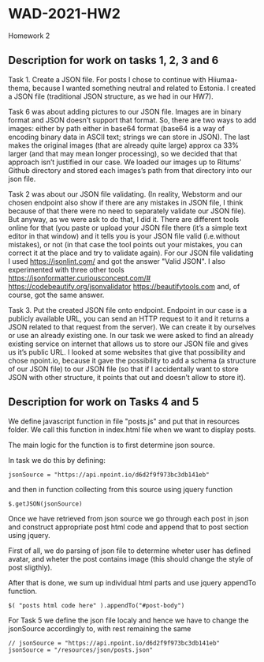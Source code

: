 # WAD-2021-HW2

Homework 2

## Description for work on tasks 1, 2, 3 and 6

Task 1. Create a JSON file. For posts I chose to continue with Hiiumaa-thema, because I wanted something neutral and related to Estonia. I created a JSON file (traditional JSON structure, as we had in our HW7). 

Task 6 was about adding pictures to our JSON file. Images are in binary format and JSON doesn’t support that format. So, there are two ways to add images: either by path either in base64 format (base64 is a way of encoding binary data in ASCII text; strings we can store in JSON). The last makes the original images (that are already quite large) approx ca 33% larger (and that may mean longer processing), so we decided that that approach isn’t justified in our case. We loaded our images up to Ritums’ Github directory and stored each images’s path from that directory into our json file. 

Task 2 was about our JSON file validating. (In reality, Webstorm and our chosen endpoint also show if there are any mistakes in JSON file, I think because of that there were no need to separately validate our JSON file). But anyway, as we were ask to do that, I did it. There are different tools online for that (you paste or upload your JSON file there (it’s a simple text editor in that window) and it tells you is your JSON file valid (i.e.without mistakes), or not (in that case the tool points out your mistakes, you can correct it at the place and try to validate again). For our JSON file validating I used https://jsonlint.com/ and got the answer "Valid JSON". I also experimented with three other tools https://jsonformatter.curiousconcept.com/# https://codebeautify.org/jsonvalidator
https://beautifytools.com and, of course, got the same answer. 

Task 3. Put the created JSON file onto endpoint. Endpoint in our case is a publicly available URL, you can send an HTTP request to it and it returns a JSON related to that request from the server). We can create it by ourselves or use an already existing one. In our task we were asked to find an already existing service on internet that allows us to store our JSON file and gives us it’s public URL. I looked at some websites that give that possibility and chose npoint.io, because it gave the possibility to add a schema (a structure of our JSON file) to our JSON file (so that if I accidentally want to store JSON with other structure, it points that out and doesn’t allow to store it). 


## Description for work on Tasks 4 and 5
We define javascript function in file "posts.js" and put that in resources folder.
We call this function in index.html file when we want to display posts. 

The main logic for the function is to first determine json source.

In task we do this by defining:

    jsonSource = "https://api.npoint.io/d6d2f9f973bc3db141eb"

and then in function collecting from this source using jquery function 

    $.getJSON(jsonSource)

Once we have retrieved from json source we go through each post in json and construct appropriate post html code and append that to post section using jquery.

First of all, we do parsing of json file to determine wheter user has defined avatar, and wheter the post contains image (this should change the style of post sligthly).

After that is done, we sum up individual html parts and use jquery appendTo function.

    $( "posts html code here" ).appendTo("#post-body")

For Task 5 we define the json file localy and hence we have to change the jsonSource accordingly to, with rest remaining the same

    // jsonSource = "https://api.npoint.io/d6d2f9f973bc3db141eb"
    jsonSource = "/resources/json/posts.json"
